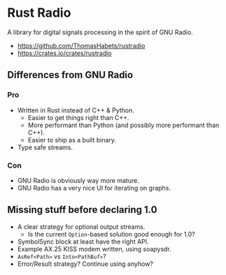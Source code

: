 # Rust Radio

A library for digital signals processing in the spirit of GNU Radio.

* https://github.com/ThomasHabets/rustradio
* https://crates.io/crates/rustradio

## Differences from GNU Radio

### Pro

* Written in Rust instead of C++ & Python.
  * Easier to get things right than C++.
  * More performant than Python (and possibly more performant than C++).
  * Easier to ship as a built binary.
* Type safe streams.

### Con

* GNU Radio is obviously way more mature.
* GNU Radio has a very nice UI for iterating on graphs.

## Missing stuff before declaring 1.0

* A clear strategy for optional output streams.
  * Is the current `Option`-based solution good enough for 1.0?
* SymbolSync block at least have the right API.
* Example AX.25 KISS modem written, using soapysdr.
* `AsRef<Path>` vs `Into<PathBuf>`?
* Error/Result strategy? Continue using anyhow?
